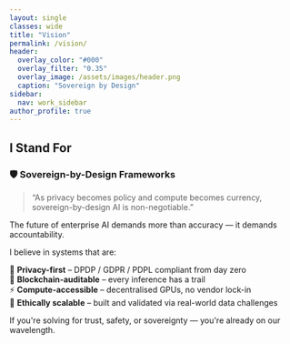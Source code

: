 ```yaml
---
layout: single
classes: wide
title: "Vision"
permalink: /vision/
header:
  overlay_color: "#000"
  overlay_filter: "0.35"
  overlay_image: /assets/images/header.png
  caption: "Sovereign by Design"
sidebar:
  nav: work_sidebar
author_profile: true
---
```


## I Stand For  
### 🛡️ Sovereign-by-Design Frameworks

> “As privacy becomes policy and compute becomes currency, sovereign-by-design AI is non-negotiable.”

The future of enterprise AI demands more than accuracy — it demands accountability.  

I believe in systems that are:

🔐 **Privacy-first** – DPDP / GDPR / PDPL compliant from day zero  
📜 **Blockchain-auditable** – every inference has a trail  
⚡ **Compute-accessible** – decentralised GPUs, no vendor lock-in  
🌱 **Ethically scalable** – built and validated via real-world data challenges

If you're solving for trust, safety, or sovereignty — you're already on our wavelength.
